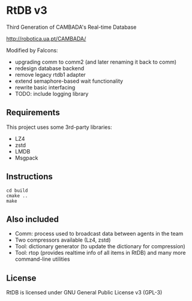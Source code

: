 # RtDB v3

Third Generation of CAMBADA's Real-time Database

http://robotica.ua.pt/CAMBADA/

Modified by Falcons: 
- upgrading comm to comm2 (and later renaming it back to comm)
- redesign database backend
- remove legacy rtdb1 adapter
- extend semaphore-based wait functionality
- rewrite basic interfacing
- TODO: include logging library


## Requirements

This project uses some 3rd-party libraries:
- LZ4
- zstd
- LMDB
- Msgpack

## Instructions

```
cd build
cmake ..
make
```

## Also included

- Comm: process used to broadcast data between agents in the team
- Two compressors available (Lz4, zstd)
- Tool: dictionary generator (to update the dictionary for compression)
- Tool: rtop (provides realtime info of all items in RtDB) and many more command-line utilities

## License

RtDB is licensed under GNU General Public License v3 (GPL-3)

